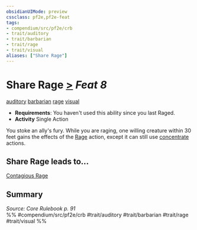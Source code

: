 ```yaml
---
obsidianUIMode: preview
cssclass: pf2e,pf2e-feat
tags:
- compendium/src/pf2e/crb
- trait/auditory
- trait/barbarian
- trait/rage
- trait/visual
aliases: ["Share Rage"]
---
```

# Share Rage  [>](/rules/core-rulebook/chapter-9-playing-the-game.md#Actions "Single Action") *Feat 8*  
[auditory](/rules/traits/auditory.md)  [barbarian](/rules/traits/barbarian.md)  [rage](/rules/traits/rage.md)  [visual](/rules/traits/visual.md)  

- **Requirements**: You haven't used this ability since you last Raged.
- **Activity** Single Action

You stoke an ally's fury. While you are raging, one willing creature within 30 feet gains the effects of the [Rage](/rules/actions/rage.md) action, except it can still use [concentrate](/rules/traits/concentrate.md) actions.

## Share Rage leads to...

[Contagious Rage](/compendium/feats/contagious-rage.md)

## Summary

*Source: Core Rulebook p. 91*  
%% #compendium/src/pf2e/crb #trait/auditory #trait/barbarian #trait/rage #trait/visual %%